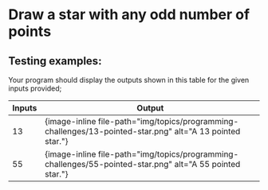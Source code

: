 # Draw a star with any odd number of points

## Testing examples:

Your program should display the outputs shown in this table for the given inputs provided;

| Inputs     | Output                                                                           |
| ---------- | -------------------------------------------------------------------------------- |
| 13         | {image-inline file-path="img/topics/programming-challenges/13-pointed-star.png" alt="A 13 pointed star."} |
| 55         | {image-inline file-path="img/topics/programming-challenges/55-pointed-star.png" alt="A 55 pointed star."} |
